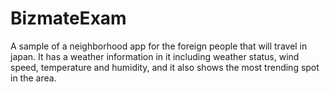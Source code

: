 # BizmateExam
A sample of a neighborhood app for the foreign people that will travel in japan.
It has a weather information in it including weather status, wind speed, temperature and humidity, and
it also shows the most trending spot in the area.
